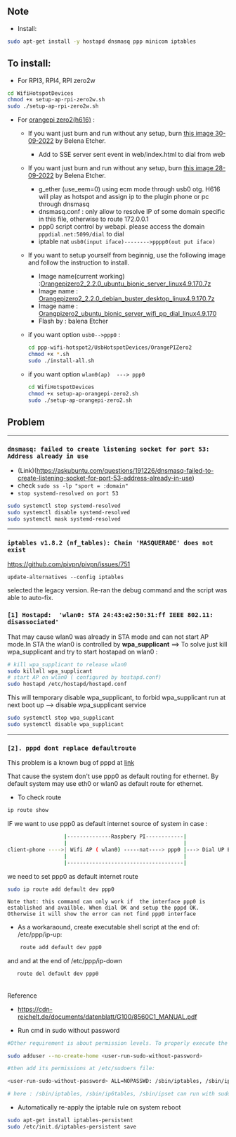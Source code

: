 





## Note
* Install:
```sh
sudo apt-get install -y hostapd dnsmasq ppp minicom iptables
```

## To install:

* For RPI3, RPI4, RPI zero2w
```sh
cd WifiHotspotDevices
chmod +x setup-ap-rpi-zero2w.sh
sudo ./setup-ap-rpi-zero2w.sh
```



* For [orangepi zero2(h616)](http://www.orangepi.org/html/hardWare/computerAndMicrocontrollers/service-and-support/Orange-Pi-Zero-2.html) : 
    * If you want just burn and run without any setup, burn [this image 30-09-2022](https://drive.google.com/file/d/19a28wsbkQL9mrA4Azxs6USlQh_GoAZs3/view?usp=sharing) by Belena Etcher.
        
        * Add to  SSE server sent event in web/index.html to dial from web  

    * If you want just burn and run without any setup, burn [this image 28-09-2022](https://drive.google.com/file/d/1yBDT1i4S36sehqRUnhSbW7uspNMZJCj8/view?usp=sharing) by Belena Etcher. 
        * g_ether (use_eem=0) using ecm mode through usb0 otg. H616 will play as hotspot and assign ip to the plugin phone or pc through dnsmasq
        * dnsmasq.conf : only allow to resolve IP of some domain specific in this file, otherwise to route 172.0.0.1
        * ppp0 script control by webapi. please access the domain `pppdial.net:5099/dial` to dial 
        * iptable nat `usb0(input iface)-------->pppp0(out put iface)`

    * If you want to setup yourself from beginnig, use the following image and follow the instruction to install.

        * Image name(current working) :[Orangepizero2_2.2.0_ubuntu_bionic_server_linux4.9.170.7z](https://drive.google.com/file/d/1FWcSAgclSTHlzJOidboPboCIzMTiKs9A/view?usp=sharing)
        * Image name :  [Orangepizero2_2.2.0_debian_buster_desktop_linux4.9.170.7z](https://drive.google.com/file/d/1aTNyzHfoh_EehlEc7t1IUmlwO9-1h4mH/view?usp=sharing)
        * Image name : [Orangpizero2_ubuntu_bionic_server_wifi_pp_dial_linux4.9.170](https://drive.google.com/file/d/1Wex6QzWUKevh78XkXinmAYehOM_CNo2h/view?usp=share_link)
        * Flash by : balena Etcher
    
    * if you want option `usb0-->ppp0` :
        ```sh
        cd ppp-wifi-hotspot2/UsbHotspotDevices/OrangePIZero2
        chmod +x *.sh
        sudo ./install-all.sh
        ```
    * if you want option `wlan0(ap)  ---> ppp0`

        ```sh
        cd WifiHotspotDevices
        chmod +x setup-ap-orangepi-zero2.sh
        sudo ./setup-ap-orangepi-zero2.sh
        ```



## Problem 
---
### `dnsmasq: failed to create listening socket for port 53: Address already in use`
* (Link)(https://askubuntu.com/questions/191226/dnsmasq-failed-to-create-listening-socket-for-port-53-address-already-in-use)
* check `sudo ss -lp "sport = :domain"`
* `stop systemd-resolved on port 53`

```sh
sudo systemctl stop systemd-resolved
sudo systemctl disable systemd-resolved
sudo systemctl mask systemd-resolved
```



---
### `iptables v1.8.2 (nf_tables): Chain 'MASQUERADE' does not exist`

https://github.com/pivpn/pivpn/issues/751

```
update-alternatives --config iptables
```
selected the legacy version. Re-ran the debug command and the script was able to auto-fix.



### `[1] Hostapd:  'wlan0: STA 24:43:e2:50:31:ff IEEE 802.11: disassociated'`

That may cause wlan0  was already in STA mode and can not start AP mode.In STA the wlan0 is controlled by **wpa_supplicant** ==> To solve just kill wpa_supplicant and try to start hostapad on wlan0 :
```sh
# kill wpa_supplicant to release wlan0
sudo killall wpa_supplicant
# start AP on wlan0 ( configured by hostapd.conf)
sudo hostapd /etc/hostapd/hostapd.conf

```

This will temporary disable wpa_supplicant, to forbid wpa_supplicant run at next boot up --> disable wpa_supplicant service

```sh
sudo systemctl stop wpa_supplicant
sudo systemctl disable wpa_supplicant
```
---

### `[2]. pppd dont replace defaultroute `

This problem is a known bug of pppd at [link](https://github.com/ppp-project/ppp/issues/115)

That cause the system don't use ppp0 as default routing for ethernet. By default system may use eth0 or wlan0 as default route for ethernet.

* To check route 
```sh
ip route show
```


IF we want to use ppp0 as default internet source of system in case :   
```sh
                  |--------------Raspbery PI------------|
                  |                                     | 
client-phone ---->| Wifi AP ( wlan0) -----nat----> ppp0 |---> Dial UP Ethernet
                  |                                     |
                  |-------------------------------------|
```

we need to set ppp0 as default internet route 
```sh
sudo ip route add default dev ppp0
```
`Note that: this command can only work if  the interface ppp0 is established and availble. When dial OK and setup the pppd OK. Otherwise it will show the error can not find ppp0 interface`

* As a workaraound, create executable shell script at the end of: /etc/ppp/ip-up:
```sh
    route add default dev ppp0
```
 and and at the end of /etc/ppp/ip-down 
```sh
   route del default dev ppp0
```




######
Reference
* https://cdn-reichelt.de/documents/datenblatt/G100/8560C1_MANUAL.pdf

* Run cmd in sudo without password
```sh
#Other requirement is about permission levels. To properly execute the provided methods the application that uses the module must have the proper sudo privileges. One way to do it could be by adding a custom user to the system:

sudo adduser --no-create-home <user-run-sudo-without-password>

#then add its permissions at /etc/sudoers file:

<user-run-sudo-without-password> ALL=NOPASSWD: /sbin/iptables, /sbin/ip6tables, /sbin/ipset

# here : /sbin/iptables, /sbin/ip6tables, /sbin/ipset can run with sudo without password
```

* Automatically re-apply the iptable rule on system reboot
 
```sh
sudo apt-get install iptables-persistent
sudo /etc/init.d/iptables-persistent save
```




